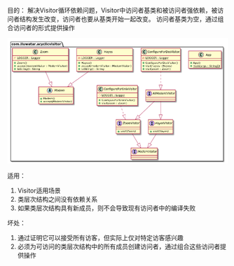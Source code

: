 目的：
解决Visitor循环依赖问题，Visitor中访问者基类和被访问者强依赖，被访问者结构发生改变，访问者也要从基类开始一起改变。
访问者基类为空，通过组合访问者的形式提供操作

![img.png](img.png)

适用：
1. Visitor适用场景
2. 类层次结构之间没有依赖关系
3. 如果类层次结构具有新成员，则不会导致现有访问者中的编译失败

坏处：
1. 通过证明它可以接受所有访客，但实际上仅对特定访客感兴趣
2. 必须为可访问的类层次结构中的所有成员创建访问者，通过组合这些访问者提供操作